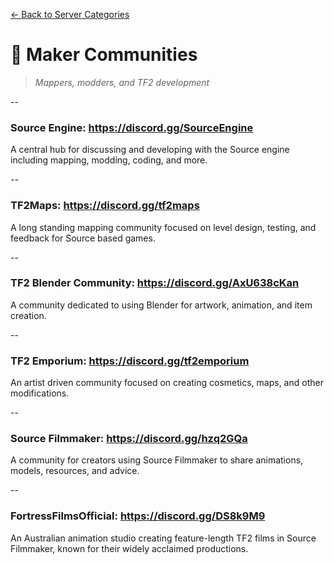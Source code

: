 [← Back to Server Categories](https://github.com/7eventy7/Team-Fortress-Discord-Directory)

# 🎨 Maker Communities
> *Mappers, modders, and TF2 development*

--

### **Source Engine:** https://discord.gg/SourceEngine  
A central hub for discussing and developing with the Source engine including mapping, modding, coding, and more.

--

### **TF2Maps:** https://discord.gg/tf2maps  
A long standing mapping community focused on level design, testing, and feedback for Source based games.

--

### **TF2 Blender Community:** https://discord.gg/AxU638cKan  
A community dedicated to using Blender for artwork, animation, and item creation.

--

### **TF2 Emporium:** https://discord.gg/tf2emporium  
An artist driven community focused on creating cosmetics, maps, and other modifications.

--

### **Source Filmmaker:** https://discord.gg/hzq2GQa  
A community for creators using Source Filmmaker to share animations, models, resources, and advice.

--

### **FortressFilmsOfficial:** https://discord.gg/DS8k9M9
An Australian animation studio creating feature-length TF2 films in Source Filmmaker, known for their widely acclaimed productions.
